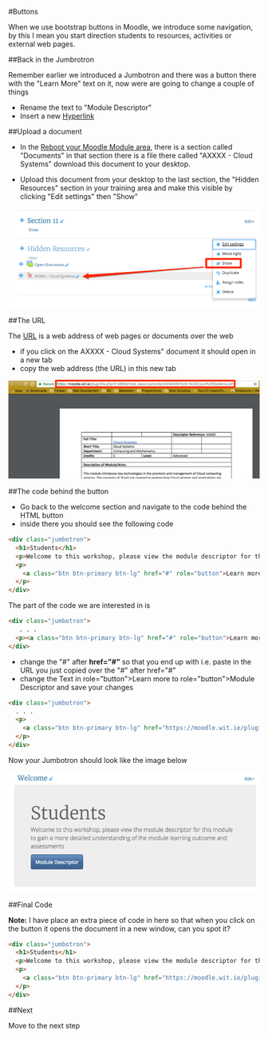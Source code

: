#Buttons

When we use bootstrap buttons in Moodle, we introduce some navigation, by this I mean you start direction students to resources, activities or external web pages.

##Back in the Jumbrotron

Remember earlier we introduced a Jumbotron and there was a button there with the "Learn More" text on it, now were are going to change a couple of things

+ Rename the text to "Module Descriptor"
+ Insert a new <a href="http://www.computerhope.com/jargon/h/hyperlin.htm" target="_blank">Hyperlink</a>

##Upload a document

+ In the <a href="https://moodle.wit.ie/course/view.php?id=101672" target="_blank">Reboot your Moodle Module area</a>, there is a section called "Documents" in that section there is a file there called "AXXXX - Cloud Systems" download this document to your desktop.

+ Upload this document from your desktop to the last section, the "Hidden Resources" section in your training area and make this visible by clicking "Edit settings" then "Show" 

![](img/12.png)

##The URL

The <a href="hhttp://www.computerhope.com/jargon/u/url.htm" target="_blank">URL</a> is a web address of web pages or documents over the web

+ if you click on the AXXXX - Cloud Systems" document it should open in a new tab
+ copy the web address (the URL) in this new tab

![](img/13.png)


##The code behind the button

+ Go back to the welcome section and navigate to the code behind the HTML button
+ inside there you should see the following code

~~~HTML
<div class="jumbotron">
  <h1>Students</h1>
  <p>Welcome to this workshop, please view the module descriptor for this module to gain a more detailed understanding of the module learning outcome and assessments</p>
  <p>
    <a class="btn btn-primary btn-lg" href="#" role="button">Learn more</a>
  </p>
</div>
~~~

The part of the code we are interested in is 

~~~HTML
<div class="jumbotron">
   . . .  
  <p><a class="btn btn-primary btn-lg" href="#" role="button">Learn more</a></p>
</div>
~~~

+ change the "#" after **href="#"** so that you end up with i.e. paste in the URL you just copied over the "#" after href="#"
+ change the Text in role="button">Learn more to role="button">Module Descriptor and save your changes

~~~HTML
<div class="jumbotron">
  . . . 
  <p>
    <a class="btn btn-primary btn-lg" href="https://moodle.wit.ie/pluginfile.php/3158958/mod_resource/content/0/AXXXX%20-%20Cloud%20Systems.pdf" target="_blank" role="button">Module Descriptor</a>
  </p>
</div>
~~~

Now your Jumbotron should look like the image below

![](img/14.png)

##Final Code

**Note:** I have place an extra piece of code in here so that when you click on the button it opens the document in a new window, can you spot it?

~~~HTML
<div class="jumbotron">
  <h1>Students</h1>
  <p>Welcome to this workshop, please view the module descriptor for this module to gain a more detailed understanding of the module learning outcome and assessments</p>
  <p>
    <a class="btn btn-primary btn-lg" href="https://moodle.wit.ie/pluginfile.php/3158958/mod_resource/content/0/AXXXX%20-%20Cloud%20Systems.pdf" target="_blank" role="button">Module Descriptor</a>
  </p>
</div>
~~~

##Next

Move to the next step




